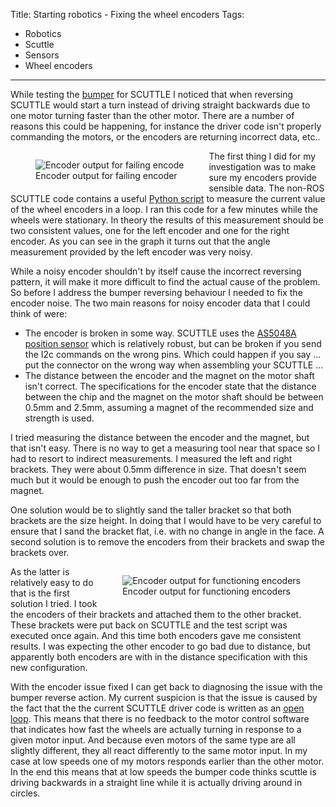 Title: Starting robotics - Fixing the wheel encoders
Tags:

- Robotics
- Scuttle
- Sensors
- Wheel encoders

---

While testing the [bumper](/posts/Robotics-a-bumper-for-scuttle-electronics) for SCUTTLE I noticed
that when reversing SCUTTLE would start a turn instead of driving straight backwards due to one
motor turning faster than the other motor. There are a number of reasons this could be happening,
for instance the driver code isn't properly commanding the motors, or the encoders are returning
incorrect data, etc..

<figure style="float:left">
<img alt="Encoder output for failing encode" src="/assets/images/robotics/scuttle/scuttle-encoder-fail.png" />
<figcaption>Encoder output for failing encoder</figcaption>
</figure>

The first thing I did for my investigation was to make sure my encoders provide sensible data. The
non-ROS SCUTTLE code contains a useful [Python script](https://github.com/scuttlerobot/SCUTTLE/blob/ce82a52ad025408a15f23f19c58add1321253783/software/python/basics/L1_encoder.py)
to measure the current value of the wheel encoders in a loop. I ran this code for a few minutes
while the wheels were stationary. In theory the results of this measurement should be two consistent
values, one for the left encoder and one for the right encoder. As you can see in the graph
it turns out that the angle measurement provided by the left encoder was very noisy.

While a noisy encoder shouldn't by itself cause the incorrect reversing pattern, it will make it more
difficult to find the actual cause of the problem. So before I address the bumper reversing behaviour
I needed to fix the encoder noise. The two main reasons for noisy encoder data that I could think of
were:

- The encoder is broken in some way. SCUTTLE uses the
  [AS5048A position sensor](https://nz.mouser.com/ProductDetail/ams-OSRAM/AS5048B-TS_EK_AB?qs=Rt6VE0PE%2FOduJIB%252BRfeBZQ%3D%3D)
  which is relatively robust, but can be broken if you send the I2c commands on the wrong pins. Which
  could happen if you say ... put the connector on the wrong way when assembling your SCUTTLE ...
- The distance between the encoder and the magnet on the motor shaft isn't correct. The specifications
  for the encoder state that the distance between the chip and the magnet on the motor shaft should
  be between 0.5mm and 2.5mm, assuming a magnet of the recommended size and strength is used.

I tried measuring the distance between the encoder and the magnet, but that isn't easy. There is no way
to get a measuring tool near that space so I had to resort to indirect measurements. I measured the
left and right brackets. They were about 0.5mm difference in size. That doesn't seem much but it
would be enough to push the encoder out too far from the magnet.

One solution would be to slightly sand the taller bracket so that both brackets are the size height.
In doing that I would have to be very careful to ensure that I sand the bracket flat, i.e. with
no change in angle in the face. A second solution is to remove the encoders from their brackets and
swap the brackets over.

<figure style="float:right">
<img alt="Encoder output for functioning encoders" src="/assets/images/robotics/scuttle/scuttle-encoder-fixed.png" />
<figcaption>Encoder output for functioning encoders</figcaption>
</figure>

As the latter is relatively easy to do that is the first solution I tried. I took the encoders
of their brackets and attached them to the other bracket. These brackets were put back on SCUTTLE and
the test script was executed once again. And this time both encoders gave me consistent results. I was
expecting the other encoder to go bad due to distance, but apparently both encoders are with in the
distance specification with this new configuration.

With the encoder issue fixed I can get back to diagnosing the issue with the bumper reverse action.
My current suspicion is that the issue is caused by the fact that the the current SCUTTLE driver
code is written as an [open loop](https://en.wikipedia.org/wiki/Open-loop_controller). This means
that there is no feedback to the motor control software that indicates how fast the wheels are
actually turning in response to a given motor input. And because even motors of the same type
are all slightly different, they all react differently to the same motor input. In my case at
low speeds one of my motors responds earlier than the other motor. In the end this means that
at low speeds the bumper code thinks scuttle is driving backwards in a straight line while it
is actually driving around in circles.
